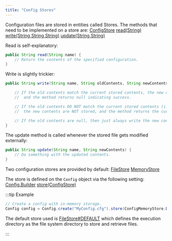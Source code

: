 ```yaml
---
title: "Config Stores"
---
```


Configuration files are stored in entities called Stores.
The methods that need to be implemented on a store are:
<tree>
<node-0><java-class>[ConfigStore](../apidocs/org/apache/juneau/config/store/ConfigStore.html)</java-class></node-0>
<node-1><java-method>[read(String)](../apidocs/org/apache/juneau/config/store/ConfigStore.html#read(String))</java-method></node-1>
<node-1><java-method>[write(String,String,String)](../apidocs/org/apache/juneau/config/store/ConfigStore.html#write(String,String,String))</java-method></node-1>
<node-1><java-method>[update(String,String)](../apidocs/org/apache/juneau/config/store/ConfigStore.html#update(String,String))</java-method></node-1>
</tree>

Read is self-explanatory:

```java
public String read(String name) {
    // Return the contents of the specified configuration.
}
```


Write is slightly trickier:

```java
public String write(String name, String oldContents, String newContents) {

    // If the old contents match the current stored contents, the new contents will get stored,
    //	and the method returns null indicating success.

    // If the old contents DO NOT match the current stored contents (i.e. it was modified in some way),
    //	the new contents are NOT stored, and the method returns the current stored contents.

    // If the old contents are null, then just always write the new contents.
}
```


The update method is called whenever the stored file gets modified externally:

```java
public String update(String name, String newContents) {
    // Do something with the updated contents.
}
```


Two configuration stores are provided by default:
<tree>
<node-0><java-class>[FileStore](../apidocs/org/apache/juneau/config/store/FileStore.html)</java-class></node-0>
<node-0><java-class>[MemoryStore](../apidocs/org/apache/juneau/config/store/MemoryStore.html)</java-class></node-0>
</tree>

The store is defined on the `Config` object via the following setting:
<tree>
<node-0><java-class>[Config.Builder](../apidocs/org/apache/juneau/config/Config/Builder.html)</java-class></node-0>
<node-1><java-method>[store(ConfigStore)](../apidocs/org/apache/juneau/config/Config/Builder.html#store(ConfigStore))</java-method></node-1>
</tree>

:::tip Example


```java
// Create a config with in-memory storage.
Config config = Config.create("MyConfig.cfg").store(ConfigMemoryStore.DEFAULT).build();
```


The default store used is [FileStore#DEFAULT](../apidocs/org/apache/juneau/config/store/FileStore.html#DEFAULT) which defines
the execution directory as the file system directory to store and retrieve files.

:::
